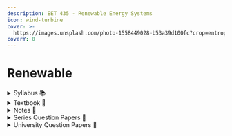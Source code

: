 ```yaml
---
description: EET 435 - Renewable Energy Systems
icon: wind-turbine
cover: >-
  https://images.unsplash.com/photo-1558449028-b53a39d100fc?crop=entropy&cs=srgb&fm=jpg&ixid=M3wxOTcwMjR8MHwxfHNlYXJjaHwxMHx8cmVuZXdhYmxlfGVufDB8fHx8MTc1MTU5NTY5Nnww&ixlib=rb-4.1.0&q=85
coverY: 0
---
```


# Renewable

<details>

<summary>Syllabus 📚</summary>

[EET 435](https://drive.google.com/file/d/1uhNrEPb7KcXVR3Tlq3YEyH3Aq-2kF4Q5/view?usp=sharing) 👈&#x20;

</details>

<details>

<summary>Textbook 📖</summary>

[Renewable Energy Systems Textbook](https://drive.google.com/drive/folders/18UJlvaFPTg5YvsMVkQIzZMaweR122Wq0?usp=drive_link) 👈

</details>

<details>

<summary>Notes 📒</summary>

[Renewable Energy Systems Notes](https://drive.google.com/drive/folders/1VQhXfQzr6e0UzFcgCRzp5b_Xw71RXRqt?usp=drive_link) 👈

</details>

<details>

<summary>Series Question Papers 📃</summary>

[Renewable Series QPs](https://drive.google.com/drive/folders/1CdRLso4pZhk-MPVVzkJChUm91cNOvGxh?usp=drive_link) 👈

</details>

<details>

<summary>University Question Papers 📄</summary>

[Renewable Energy Systems PYQs](https://drive.google.com/drive/folders/1nD5uyobZZZU5zwF8KykoL2v0_PRYVV0n?usp=drive_link) 👈

</details>
